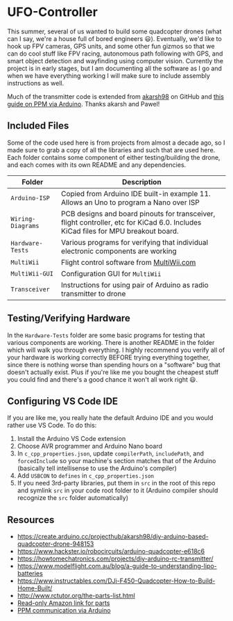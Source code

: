 # UFO-Controller

This summer, several of us wanted to build some quadcopter drones (what can I say, we're a house full of bored engineers :smiley:).
Eventually, we'd like to hook up FPV cameras, GPS units, and some other fun gizmos so that we can do cool stuff like FPV racing, autonomous path following with GPS, and smart object detection and wayfinding using computer vision.
Currently the project is in early stages, but I am documenting all the software as I go and when we have everything working I will make sure to include assembly instructions as well.

Much of the transmitter code is extended from [akarsh98](https://github.com/akarsh98) on GitHub and [this guide on PPM via Arduino](https://quadmeup.com/generate-ppm-signal-with-arduino/). Thanks akarsh and Pawel!

## Included Files

Some of the code used here is from projects from almost a decade ago, so I made sure to grab a copy of all the libraries and such that are used here.
Each folder contains some component of either testing/building the drone, and each comes with its own README and any dependencies.

Folder | Description
---|---|
```Arduino-ISP```     | Copied from Arduino IDE built-in example 11. Allows an Uno to program a Nano over ISP
```Wiring-Diagrams``` | PCB designs and board pinouts for transceiver, flight controller, etc for KiCad 6.0. Includes KiCad files for MPU breakout board.
```Hardware-Tests```  | Various programs for verifying that individual electronic components are working
```MultiWii```        | Flight control software from [MultiWii.com](http://www.multiwii.com/)
```MultiWii-GUI```    | Configuration GUI for ```MultiWii```
```Transceiver```     | Instructions for using pair of Arduino as radio transmitter to drone

## Testing/Verifying Hardware

In the ```Hardware-Tests``` folder are some basic programs for testing that various components are working.
There is another README in the folder which will walk you through everything.
I highly recommend you verify all of your hardware is working correctly BEFORE trying everything together, since there is nothing worse than spending hours on a "software" bug that doesn't actually exist.
Plus if you're like me you bought the cheapest stuff you could find and there's a good chance it won't all work right :smiley:.

## Configuring VS Code IDE

If you are like me, you really hate the default Arduino IDE and you would rather use VS Code.
To do this:

1. Install the Arduino VS Code extension
2. Choose AVR programmer and Arduino Nano board
3. In ```c_cpp_properties.json```, update ```compilerPath```, ```includePath```, and ```forcedInclude``` so your machine's section matches that of the Arduino (basically tell intellisense to use the Arduino's compiler)
4. Add ```USBCON``` to ```defines``` in ```c_cpp_properties.json```
5. If you need 3rd-party libraries, put them in ```src``` in the root of this repo and symlink ```src``` in your code root folder to it (Arduino compiler should recognize the ```src``` folder automatically)

## Resources

- https://create.arduino.cc/projecthub/akarsh98/diy-arduino-based-quadcopter-drone-948153
- https://www.hackster.io/robocircuits/arduino-quadcopter-e618c6
- https://howtomechatronics.com/projects/diy-arduino-rc-transmitter/
- https://www.modelflight.com.au/blog/a-guide-to-understanding-lipo-batteries
- https://www.instructables.com/DJi-F450-Quadcopter-How-to-Build-Home-Built/
- http://www.rctutor.org/the-parts-list.html
- [Read-only Amazon link for parts](https://www.amazon.com/hz/wishlist/ls/1BKLT1DHMK0VX?ref_=wl_share)
- [PPM communication via Arduino](https://quadmeup.com/generate-ppm-signal-with-arduino/)
